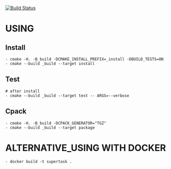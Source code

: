 [![Build Status](https://www.travis-ci.org/Spardoks/supertask.svg?branch=master)](https://www.travis-ci.com/Spardoks/supertask)

# USING
## Install
```
- cmake -H. -B_build -DCMAKE_INSTALL_PREFIX=_install -DBUILD_TESTS=ON
- cmake --build _build --target install
```

## Test
```
# after install
- cmake --build _build --target test -- ARGS=--verbose
```

## Cpack
```
- cmake -H. -B_build -DCPACK_GENERATOR="TGZ"
- cmake --build _build --target package
```

# ALTERNATIVE_USING WITH DOCKER
```
- docker build -t supertask .
```
